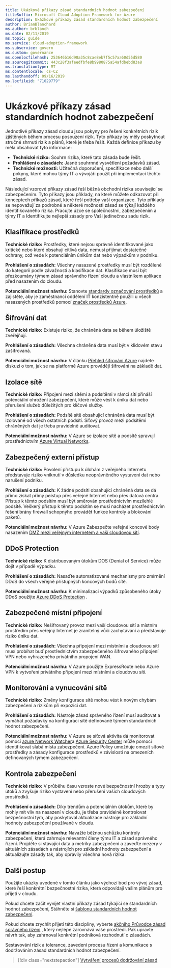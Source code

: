 ```yaml
---
title: Ukázkové příkazy zásad standardních hodnot zabezpečení
titleSuffix: Microsoft Cloud Adoption Framework for Azure
description: Ukázkové příkazy zásad standardních hodnot zabezpečení
author: BrianBlanchard
ms.author: brblanch
ms.date: 02/11/2019
ms.topic: guide
ms.service: cloud-adoption-framework
ms.subservice: govern
ms.custom: governance
ms.openlocfilehash: 253646b16d98a35c8cae8eb7f5c57aa60d55d580
ms.sourcegitcommit: 443c28f3afeedfbfe8b9980875a54afdbebd83a8
ms.translationtype: MT
ms.contentlocale: cs-CZ
ms.lasthandoff: 09/16/2019
ms.locfileid: "71029779"
---
```

# <a name="security-baseline-sample-policy-statements"></a>Ukázkové příkazy zásad standardních hodnot zabezpečení

Jednotlivé příkazy zásad cloudu jsou pokyny pro řešení konkrétních rizik zjištěných během procesu posouzení rizik. Tyto příkazy by měly poskytnout stručné shrnutí rizik a plánů, které je třeba řešit. Každá definice příkazu by měla obsahovat tyto informace:

- **Technické riziko:** Souhrn rizika, které tato zásada bude řešit.
- **Prohlášení o zásadách:** Jasné souhrnné vysvětlení požadavků zásad.
- **Technické možnosti:** Užitečná doporučení, specifikace nebo další pokyny, které mohou týmy IT a vývojáři použít při implementaci těchto zásad.

Následující vzorové příkazy zásad řeší běžná obchodní rizika související se zabezpečením. Tyto příkazy jsou příklady, na které můžete odkazovat při konceptech příkazů zásad, které řeší potřeby vaší organizace. Tyto příklady se nepovažují za podrobné a některé možnosti zásad se týkají každého identifikovaného rizika. Pracujte úzce se společnostmi, zabezpečením a týmy IT a Identifikujte nejlepší zásady pro Vaši jedinečnou sadu rizik.

## <a name="asset-classification"></a>Klasifikace prostředků

**Technické riziko:** Prostředky, které nejsou správně identifikované jako kritické nebo které obsahují citlivá data, nemusí přijímat dostatečné ochrany, což vede k potenciálním únikům dat nebo výpadkům v podniku.

**Prohlášení o zásadách:** Všechny nasazené prostředky musí být rozdělené do kategorií podle závažnosti a klasifikace dat. Klasifikace musí být přezkoumány týmem zásad správného řízení cloudu a vlastníkem aplikace před nasazením do cloudu.

**Potenciální možnost návrhu:** Stanovte [standardy označování prostředků](../../decision-guides/resource-tagging/index.md) a zajistěte, aby je zaměstnanci oddělení IT konzistentně použili u všech nasazených prostředků pomocí [značek prostředků Azure](https://docs.microsoft.com/azure/azure-resource-manager/resource-group-using-tags).

## <a name="data-encryption"></a>Šifrování dat

**Technické riziko:** Existuje riziko, že chráněná data se během úložiště zveřejňují.

**Prohlášení o zásadách:** Všechna chráněná data musí být v klidovém stavu zašifrovaná.

**Potenciální možnost návrhu:** V článku [Přehled šifrování Azure](https://docs.microsoft.com/azure/security/security-azure-encryption-overview) najdete diskuzi o tom, jak se na platformě Azure provádějí šifrování na základě dat.

## <a name="network-isolation"></a>Izolace sítě

**Technické riziko:** Připojení mezi sítěmi a podsítěmi v rámci sítí přináší potenciální ohrožení zabezpečení, které může vést k úniku dat nebo přerušení služeb důležitých pro klíčové služby.

**Prohlášení o zásadách:** Podsítě sítě obsahující chráněná data musí být izolované od všech ostatních podsítí. Síťový provoz mezi podsítěmi chráněných dat je třeba pravidelně auditovat.

**Potenciální možnost návrhu:** V Azure se izolace sítě a podsítě spravují prostřednictvím [Azure Virtual Networks](https://docs.microsoft.com/azure/virtual-network/virtual-networks-overview).

## <a name="secure-external-access"></a>Zabezpečený externí přístup

**Technické riziko:** Povolení přístupu k úlohám z veřejného Internetu představuje riziko vniknutí v důsledku neoprávněného vystavení dat nebo narušení podniku.

**Prohlášení o zásadách:** K žádné podsíti obsahující chráněná data se dá přímo získat přímý pøístup přes veřejné Internet nebo přes datová centra. Přístup k těmto podsítím musí být směrován prostřednictvím mezilehlé podsítě. Veškerý přístup k těmto podsítím se musí nacházet prostřednictvím řešení brány firewall schopnýho provádět funkce kontroly a blokování paketů.

**Potenciální možnost návrhu:** V Azure Zabezpečte veřejné koncové body nasazením [DMZ mezi veřejným internetem a vaší cloudovou sítí](https://docs.microsoft.com/azure/architecture/reference-architectures/dmz/secure-vnet-dmz).

## <a name="ddos-protection"></a>DDoS Protection

**Technické riziko:** K distribuovaným útokům DOS (Denial of Service) může dojít v případě výpadku.

**Prohlášení o zásadách:** Nasaďte automatizované mechanismy pro zmírnění DDoS do všech veřejně přístupných koncových bodů sítě.

**Potenciální možnost návrhu:** K minimalizaci výpadků způsobeného útoky DDoS použijte [Azure DDoS Protection](https://docs.microsoft.com/azure/virtual-network/ddos-protection-overview) .

## <a name="secure-on-premises-connectivity"></a>Zabezpečené místní připojení

**Technické riziko:** Nešifrovaný provoz mezi vaší cloudovou sítí a místním prostředím přes veřejný Internet je zranitelný vůči zachytávání a představuje riziko úniku dat.

**Prohlášení o zásadách:** Všechna připojení mezi místními a cloudovou sítí musí probíhat buď prostřednictvím zabezpečeného šifrovaného připojení VPN nebo vyhrazeného privátního propojení WAN.

**Potenciální možnost návrhu:** V Azure použijte ExpressRoute nebo Azure VPN k vytvoření privátního připojení mezi místními a cloudovou sítí.

## <a name="network-monitoring-and-enforcement"></a>Monitorování a vynucování sítě

**Technické riziko:** Změny konfigurace sítě mohou vést k novým chybám zabezpečení a rizikům při expozici dat.

**Prohlášení o zásadách:** Nástroje zásad správného řízení musí auditovat a vymáhat požadavky na konfiguraci sítě definované týmem standardních hodnot zabezpečení.

**Potenciální možnost návrhu:** V Azure se síťová aktivita dá monitorovat pomocí [azure Network Watcher](https://docs.microsoft.com/azure/network-watcher/network-watcher-monitoring-overview)a [Azure Security Center](https://docs.microsoft.com/azure/security-center/security-center-network-recommendations) může pomoci identifikovat slabá místa zabezpečení. Azure Policy umožňuje omezit síťové prostředky a zásady konfigurace prostředků v závislosti na omezeních definovaných týmem zabezpečení.

## <a name="security-review"></a>Kontrola zabezpečení

**Technické riziko:** V průběhu času vzroste nové bezpečnostní hrozby a typy útoků a zvyšuje riziko vystavení nebo přerušení vašich cloudových prostředků.

**Prohlášení o zásadách:** Díky trendům a potenciálním útokům, které by mohly mít vliv na nasazení v cloudu, je třeba pravidelně kontrolovat bezpečnostní tým, aby poskytoval aktualizace nástroje pro základní hodnoty zabezpečení používané v cloudu.

**Potenciální možnost návrhu:** Navažte běžnou schůzku kontroly zabezpečení, která zahrnuje relevantní členy týmu IT a zásad správného řízení. Projděte si stávající data a metriky zabezpečení a zaveďte mezery v aktuálních zásadách a nástrojích pro základní hodnoty zabezpečení a aktualizujte zásady tak, aby opravily všechna nová rizika.

## <a name="next-steps"></a>Další postup

Použijte ukázky uvedené v tomto článku jako výchozí bod pro vývoj zásad, které řeší konkrétní bezpečnostní rizika, která odpovídají vašim plánům pro přijetí v cloudu.

Pokud chcete začít vyvíjet vlastní příkazy zásad týkající se standardních hodnot zabezpečení, Stáhněte si [šablonu standardních hodnot zabezpečení](./template.md).

Pokud chcete zrychlit přijetí této disciplíny, vyberte [akčního Průvodce zásad správného řízení](../guides/index.md) , který nejlépe zarovnává vaše prostředí. Pak upravte návrh tak, aby zahrnoval konkrétní podniková rozhodnutí o zásadách.

Sestavování rizik a tolerance, zavedení procesu řízení a komunikace s dodržováním zásad standardních hodnot zabezpečení.

> [!div class="nextstepaction"]
> [Vytváření procesů dodržování zásad](./compliance-processes.md)
